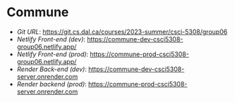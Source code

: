 
# Commune

* *Git URL*: <https://git.cs.dal.ca/courses/2023-summer/csci-5308/group06>
*  *Netlify Front-end (dev)*: <https://commune-dev-csci5308-group06.netlify.app/>
*  *Netlify Front-end (prod)*: <https://commune-prod-csci5308-group06.netlify.app/>
*  *Render Back-end (dev)*: <https://commune-dev-csci5308-server.onrender.com>
*  *Render backend (prod)*: <https://commune-prod-csci5308-server.onrender.com>

